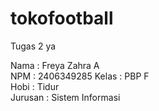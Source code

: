 # tokofootball
Tugas 2 ya

Nama    : Freya Zahra A  
NPM     : 2406349285 
Kelas   : PBP F  
Hobi    : Tidur  
Jurusan : Sistem Informasi 